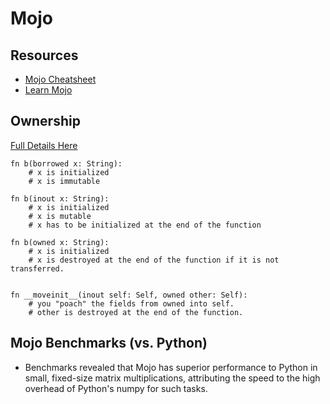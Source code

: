 # Mojo

## Resources

- [Mojo Cheatsheet](https://github.com/czheo/mojo-cheatsheet/blob/main/README.md)
- [Learn Mojo](https://ruhati.net/mojo/)

## Ownership

[Full Details Here](https://www.youtube.com/watch?v=9ag0fPMmYPQ)

```mojo
fn b(borrowed x: String):
    # x is initialized
    # x is immutable

fn b(inout x: String):
    # x is initialized
    # x is mutable
    # x has to be initialized at the end of the function

fn b(owned x: String):
    # x is initialized
    # x is destroyed at the end of the function if it is not transferred.
```

```mojo

fn __moveinit__(inout self: Self, owned other: Self):
    # you "poach" the fields from owned into self.
    # other is destroyed at the end of the function.
```

## Mojo Benchmarks (vs. Python)

- Benchmarks revealed that Mojo has superior performance to Python in small, fixed-size matrix multiplications, attributing the speed to the high overhead of Python's numpy for such tasks.
